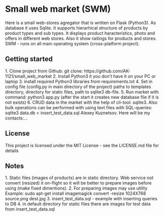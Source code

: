 
<h1>Small web market (SWM)</h1>
Here is a small web-stores agregator that is written on Flask (Python3). As database it uses Sqlite. It supports hierarhical structure of products by product types and sub types.
It displays product haracteristics, photo and offers in different web stores. Also it show raitings for products and stores.
SWM - runs on all main operating system (cross-platform project).

<h2>Getting started</h2>
1. Clone project from Github: git clone: https://github.com/AK-1121/small_web_market
2. Install Python3 it you don't have it on your PC or laptop
3. install required Python3 libraries from requirements.txt
4. Set in config file (config.py in main directory of the project) paths to templates directory, directory for static files, path to sqlite3 db-file.
5. Run market with command: python3 app.py
(after the start it creates new database file if it is not exists)
6. CRUD data in the market with the help of cli-tool: sqlite3. Also bulk operations can be performed with using text files with SQL-queries:
sqlite3 data.db < insert_test_data.sql

<Author>
Alexey Kuznetsov. Here will be my contacts:...

<h2>License</h2>
This project is licensed under the MIT License - see the LICENSE.md file for details

<h2>Notes</h2>
1. Static files (images of products) are in static directory. Web service not convert (resized) it on-flight so
it will be better to prepare images before using (make fixed dimentions).
2. For preparing images may use utility
Example: 
sudo apt-get install imagemagick
convert -resize 1024X768  source.png dest.jpg 
3. insert_test_data.sql - example with inserting queries to DB
4. in default directory for static files there are images for test data from insert_test_data.sql
